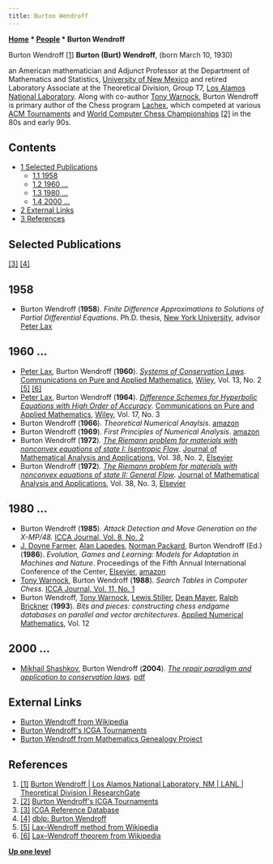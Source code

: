 ```yaml
---
title: Burton Wendroff
---
```

**[Home](Home "Home") * [People](People "People") * Burton Wendroff**

[](https://www.researchgate.net/profile/Burton_Wendroff) Burton Wendroff <a id="cite-note-1" href="#cite-ref-1">[1]</a>
**Burton (Burt) Wendroff**, (born March 10, 1930)

an American mathematician and Adjunct Professor at the Department of Mathematics and Statistics, [University of New Mexico](https://en.wikipedia.org/wiki/University_of_New_Mexico) and retired Laboratory Associate at the Theoretical Division, Group T7, [Los Alamos National Laboratory](Los_Alamos_National_Laboratory "Los Alamos National Laboratory"). Along with co-author [Tony Warnock](Tony_Warnock "Tony Warnock"), Burton Wendroff is primary author of the Chess program [Lachex](Lachex "Lachex"), which competed at various [ACM Tournaments](ACM_North_American_Computer_Chess_Championship "ACM North American Computer Chess Championship") and [World Computer Chess Championships](World_Computer_Chess_Championship "World Computer Chess Championship") <a id="cite-note-2" href="#cite-ref-2">[2]</a> in the 80s and early 90s.

## Contents

- [1 Selected Publications](#selected-publications)
  - [1.1 1958](#1958)
  - [1.2 1960 ...](#1960-...)
  - [1.3 1980 ...](#1980-...)
  - [1.4 2000 ...](#2000-...)
- [2 External Links](#external-links)
- [3 References](#references)

## Selected Publications

<a id="cite-note-3" href="#cite-ref-3">[3]</a> <a id="cite-note-4" href="#cite-ref-4">[4]</a>

## 1958

- Burton Wendroff (**1958**). *Finite Difference Approximations to Solutions of Partial Differential Equations*. Ph.D. thesis, [New York University](https://en.wikipedia.org/wiki/New_York_University), advisor [Peter Lax](Mathematician#PeterLax "Mathematician")

## 1960 ...

- [Peter Lax](Mathematician#PeterLax "Mathematician"), Burton Wendroff (**1960**). *[Systems of Conservation Laws](http://onlinelibrary.wiley.com/doi/10.1002/cpa.3160130205/abstract)*. [Communications on Pure and Applied Mathematics](https://en.wikipedia.org/wiki/Communications_on_Pure_and_Applied_Mathematics), [Wiley](https://en.wikipedia.org/wiki/John_Wiley_%26_Sons), Vol. 13, No. 2 <a id="cite-note-5" href="#cite-ref-5">[5]</a> <a id="cite-note-6" href="#cite-ref-6">[6]</a>
- [Peter Lax](Mathematician#PeterLax "Mathematician"), Burton Wendroff (**1964**). *[Difference Schemes for Hyperbolic Equations with High Order of Accuracy](http://onlinelibrary.wiley.com/doi/10.1002/cpa.3160170311/abstract)*. [Communications on Pure and Applied Mathematics](https://en.wikipedia.org/wiki/Communications_on_Pure_and_Applied_Mathematics), [Wiley](https://en.wikipedia.org/wiki/John_Wiley_%26_Sons), Vol. 17, No. 3
- Burton Wendroff (**1966**). *Theoretical Numerical Anaylsis*. [amazon](https://www.amazon.com/Theoretical-Numerical-Anaylsis-Burton-Wendroff/dp/B002JBMP9C/ref=sr_1_2?s=books&ie=UTF8&qid=1511292255&sr=1-2)
- Burton Wendroff (**1969**). *First Principles of Numerical Analysis*. [amazon](http://www.amazon.com/First-Principles-Numerical-Analysis-Undergraduate/dp/B000NRPIOI/ref=sr_1_3?ie=UTF8&s=books&qid=1238869036&sr=1-3)
- Burton Wendroff (**1972**). *[The Riemann problem for materials with nonconvex equations of state I: Isentropic Flow](http://www.sciencedirect.com/science/article/pii/0022247X72901035)*. [Journal of Mathematical Analysis and Applications](https://en.wikipedia.org/wiki/Journal_of_Mathematical_Analysis_and_Applications), Vol. 38, No. 2, [Elsevier](https://en.wikipedia.org/wiki/Elsevier)
- Burton Wendroff (**1972**). *[The Riemann problem for materials with nonconvex equations of state II: General Flow](http://www.sciencedirect.com/science/article/pii/0022247X72900753)*. [Journal of Mathematical Analysis and Applications](https://en.wikipedia.org/wiki/Journal_of_Mathematical_Analysis_and_Applications), Vol. 38, No. 3, [Elsevier](https://en.wikipedia.org/wiki/Elsevier)

## 1980 ...

- Burton Wendroff (**1985**). *Attack Detection and Move Generation on the X-MP/48.* [ICCA Journal, Vol. 8, No. 2](ICGA_Journal#8_2 "ICGA Journal")
- [J. Doyne Farmer](Mathematician#JDFarmer "Mathematician"), [Alan Lapedes](Mathematician#AlanLapedes "Mathematician"), [Norman Packard](Mathematician#NHPackard "Mathematician"), Burton Wendroff (Ed.) (**1986**). *Evolution, Games and Learning: Models for Adaptation in Machines and Nature*. Proceedings of the Fifth Annual International Conference of the Center, [Elsevier](https://en.wikipedia.org/wiki/Elsevier), [amazon](https://www.amazon.com/Evolution-Games-Learning-Proceedings-International/dp/0444870318)
- [Tony Warnock](Tony_Warnock "Tony Warnock"), Burton Wendroff (**1988**). *Search Tables in Computer Chess*. [ICCA Journal, Vol. 11, No. 1](ICGA_Journal#11_1 "ICGA Journal")
- Burton Wendroff, [Tony Warnock](Tony_Warnock "Tony Warnock"), [Lewis Stiller](Lewis_Stiller "Lewis Stiller"), [Dean Mayer](index.php?title=Dean_Mayer&action=edit&redlink=1 "Dean Mayer (page does not exist)"), [Ralph Brickner](index.php?title=Ralph_Brickner&action=edit&redlink=1 "Ralph Brickner (page does not exist)") (**1993**). *Bits and pieces: constructing chess endgame databases on parallel and vector architectures*. [Applied Numerical Mathematics](https://www.journals.elsevier.com/applied-numerical-mathematics), Vol. 12

## 2000 ...

- [Mikhail Shashkov](http://cnls.lanl.gov/%7Eshashkov/), Burton Wendroff (**2004**). *[The repair paradigm and application to conservation laws](http://portal.acm.org/citation.cfm?id=1027305)*. [pdf](http://www.lanl.gov/orgs/t/publications/nuclear_weapons_highlights_2005/docs/Loubere_Repair.pdf)

## External Links

- [Burton Wendroff from Wikipedia](https://en.wikipedia.org/wiki/Burton_Wendroff)
- [Burton Wendroff's ICGA Tournaments](https://www.game-ai-forum.org/icga-tournaments/person.php?id=354)
- [Burton Wendroff from Mathematics Genealogy Project](https://genealogy.math.ndsu.nodak.edu/id.php?id=33707)

## References

1. <a id="cite-ref-1" href="#cite-note-1">[1]</a> [Burton Wendroff | Los Alamos National Laboratory, NM | LANL | Theoretical Division | ResearchGate](https://www.researchgate.net/profile/Burton_Wendroff)
1. <a id="cite-ref-2" href="#cite-note-2">[2]</a> [Burton Wendroff's ICGA Tournaments](https://www.game-ai-forum.org/icga-tournaments/person.php?id=354)
1. <a id="cite-ref-3" href="#cite-note-3">[3]</a> [ICGA Reference Database](ICGA_Journal#RefDB "ICGA Journal")
1. <a id="cite-ref-4" href="#cite-note-4">[4]</a> [dblp: Burton Wendroff](https://dblp.org/pers/hd/w/Wendroff:Burton)
1. <a id="cite-ref-5" href="#cite-note-5">[5]</a> [Lax–Wendroff method from Wikipedia](https://en.wikipedia.org/wiki/Lax%E2%80%93Wendroff_method)
1. <a id="cite-ref-6" href="#cite-note-6">[6]</a> [Lax–Wendroff theorem from Wikipedia](https://en.wikipedia.org/wiki/Lax%E2%80%93Wendroff_theorem)

**[Up one level](People "People")**

